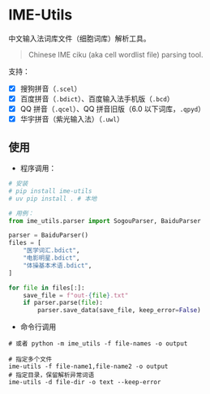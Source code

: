 # IME-Utils

中文输入法词库文件（细胞词库）解析工具。

> Chinese IME ciku (aka cell wordlist file) parsing tool.

支持：

- [x] 搜狗拼音（`.scel`）
- [x] 百度拼音（`.bdict`）、百度输入法手机版（`.bcd`）
- [x] QQ 拼音（`.qcel`）、QQ 拼音旧版（6.0 以下词库，`.qpyd`）
- [x] 华宇拼音（紫光输入法）（`.uwl`）

## 使用

- 程序调用：

```python
# 安装
# pip install ime-utils
# uv pip install . # 本地

# 用例：
from ime_utils.parser import SogouParser, BaiduParser

parser = BaiduParser()
files = [
    "医学词汇.bdict",
    "电影明星.bdict",
    "体操基本术语.bdict",
]

for file in files[:]:
    save_file = f"out-{file}.txt"
    if parser.parse(file):
        parser.save_data(save_file, keep_error=False)
```

- 命令行调用

```shell
# 或者 python -m ime_utils -f file-names -o output

# 指定多个文件
ime-utils -f file-name1,file-name2 -o output
# 指定目录，保留解析异常词语
ime-utils -d file-dir -o text --keep-error
```
